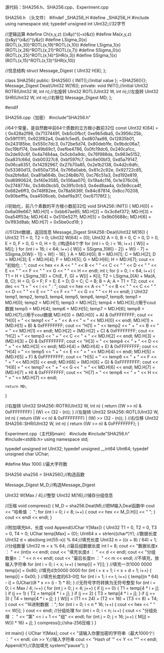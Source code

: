 源代码：SHA256.h、SHA256.cpp、Experiment.cpp

SHA256.h （头文件）
#ifndef _SHA256_H
#define _SHA256_H
#include<iostream>
using namespace std;
typedef unsigned int UInt32;//32字节

//逻辑运算
#define Ch(x,y,z) ((x&y)^((~x)&z))
#define Ma(x,y,z) ((x&y)^(x&z)^(y&z))
#define LSigma_0(x) (ROTL(x,30)^ROTL(x,19)^ROTL(x,10))
#define LSigma_1(x) (ROTL(x,26)^ROTL(x,21)^ROTL(x,7))
#define SSigma_0(x) (ROTL(x,25)^ROTL(x,14)^SHR(x,3))
#define SSigma_1(x) (ROTL(x,15)^ROTL(x,13)^SHR(x,10))

//信息结构
struct Message_Digest {
	UInt32 H[8];
};

class SHA256{
public:
	SHA256() {
		INIT();//initial value
	};
	~SHA256(){};
	Message_Digest Deal(UInt32 W[16]);
private:
	void INIT();//initial
	UInt32 ROTR(UInt32 W, int n);//右旋转
	UInt32 ROTL(UInt32 W, int n);//左旋转
	UInt32 SHR(UInt32 W, int n);//右移位
	Message_Digest MD;
};

#endif

SHA256.cpp（加密）
#include"SHA256.h"

//64个常量，是自然数中前64个质数的立方根小数前32位
const UInt32 K[64] = {
    0x428a2f98, 0x71374491, 0xb5c0fbcf, 0xe9b5dba5, 0x3956c25b, 0x59f111f1, 0x923f82a4, 0xab1c5ed5,
    0xd807aa98, 0x12835b01, 0x243185be, 0x550c7dc3, 0x72be5d74, 0x80deb1fe, 0x9bdc06a7, 0xc19bf174,
    0xe49b69c1, 0xefbe4786, 0x0fc19dc6, 0x240ca1cc, 0x2de92c6f, 0x4a7484aa, 0x5cb0a9dc, 0x76f988da,
    0x983e5152, 0xa831c66d, 0xb00327c8, 0xbf597fc7, 0xc6e00bf3, 0xd5a79147, 0x06ca6351, 0x14292967,
    0x27b70a85, 0x2e1b2138, 0x4d2c6dfc, 0x53380d13, 0x650a7354, 0x766a0abb, 0x81c2c92e, 0x92722c85,
    0xa2bfe8a1, 0xa81a664b, 0xc24b8b70, 0xc76c51a3, 0xd192e819, 0xd6990624, 0xf40e3585, 0x106aa070,
    0x19a4c116, 0x1e376c08, 0x2748774c, 0x34b0bcb5, 0x391c0cb3, 0x4ed8aa4a, 0x5b9cca4f, 0x682e6ff3,
    0x748f82ee, 0x78a5636f, 0x84c87814, 0x8cc70208, 0x90befffa, 0xa4506ceb, 0xbef9a3f7, 0xc67178f2
};

//初始化，前八个素数的平方根小数前32位
void SHA256::INIT()
{
    MD.H[0] = 0x6a09e667;
    MD.H[1] = 0xbb67ae85;
    MD.H[2] = 0x3c6ef372;
    MD.H[3] = 0xa54ff53a;
    MD.H[4] = 0x510e527f;
    MD.H[5] = 0x9b05688c;
    MD.H[6] = 0x1f83d9ab;
    MD.H[7] = 0x5be0cd19;
}

///512bit数据，返回信息
Message_Digest SHA256::Deal(UInt32 M[16]) {
    UInt32 T1 = 0, T2 = 0;
    UInt32 W[64] = {0};
    UInt32 A = 0, B = 0, C = 0, D = 0, E = 0, F = 0, G = 0, H = 0;
    //构造64个字
    for (int i = 0; i < 16; i++) {
        W[i] = M[i];
    }
    for (int i = 16; i < 64; i++) {
        W[i] = SSigma_1(W[i - 2]) + W[i - 7] + SSigma_0(W[i - 1]) + W[i - 16];
    }
    A = MD.H[0];
    B = MD.H[1];
    C = MD.H[2];
    D = MD.H[3];
    E = MD.H[4];
    F = MD.H[5];
    G = MD.H[6];
    H = MD.H[7];
    cout << "初始化 : ";
    cout << hex << A << " " << B << " " << C << " " << D 
        << " " << E << " " << F << " " << G << " " << H << endl;
    int i;
    for (i = 0; i < 64; i++) {
        T1 = H + LSigma_1(E) + Ch(E, F, G) + W[i] + K[i];
        T2 = LSigma_0(A) + Ma(A, B, C);
        H = G;
        G = F;
        F = E;
        E = D;
        D = C;
        C = B;
        B = A;
        A = T1 + T2;
        cout << dec << "t = " << i << " : ";
        cout << hex << A << " " << B << " " << C << " " << D << " " << E << " " << F << " " << G << " " << H << endl;
    }
    UInt32 temp1, temp2, temp3, temp4, temp5, temp6, temp7, temp8;
    temp1 = MD.H[0]; temp2 = MD.H[1]; temp3 = MD.H[2]; temp4 = MD.H[3];//用于cout数据
    temp5 = MD.H[4]; temp6 = MD.H[5]; temp7 = MD.H[6]; temp8 = MD.H[7];//用于cout数据
    MD.H[0] = (MD.H[0] + A) & 0xFFFFFFFF;
    cout << "H[0] = " << temp1 << " + " << A << " = " << MD.H[0] << endl;
    MD.H[1] = (MD.H[1] + B) & 0xFFFFFFFF;
    cout << "H[1] = " << temp2 << " + " << B << " = " << MD.H[1] << endl;
    MD.H[2] = (MD.H[2] + C) & 0xFFFFFFFF;
    cout << "H[2] = " << temp3 << " + " << C << " = " << MD.H[2] << endl;
    MD.H[3] = (MD.H[3] + D) & 0xFFFFFFFF;
    cout << "H[3] = " << temp4 << " + " << D << " = " << MD.H[3] << endl;
    MD.H[4] = (MD.H[4] + E) & 0xFFFFFFFF;
    cout << "H[4] = " << temp5 << " + " << E << " = " << MD.H[4] << endl;
    MD.H[5] = (MD.H[5] + F) & 0xFFFFFFFF;
    cout << "H[5] = " << temp6 << " + " << F << " = " << MD.H[5] << endl;
    MD.H[6] = (MD.H[6] + G) & 0xFFFFFFFF;
    cout << "H[6] = " << temp7 << " + " << G << " = " << MD.H[6] << endl;
    MD.H[7] = (MD.H[7] + H) & 0xFFFFFFFF;
    cout << "H[7] = " << temp8 << " + " << H << " = " << MD.H[7] << endl;

    return MD;
}

//右旋转
UInt32 SHA256::ROTR(UInt32 W, int n) {
    return ((W >> n) & 0xFFFFFFFF) | (W) << (32 - (n));
}
//左旋转
UInt32 SHA256::ROTL(UInt32 W, int n) {
    return ((W << n) & 0xFFFFFFFF) | (W) >> (32 - (n));
}
//右位移
UInt32 SHA256::SHR(UInt32 W, int n) {
    return ((W >> n) & 0xFFFFFFFF);
}

Experiment.cpp（主代码main）
#include<iostream>
#include"SHA256.h"
#include<stdlib.h>
using namespace std;

typedef unsigned int		UInt32;
typedef unsigned __int64	UInt64;
typedef unsigned char		UChar;

#define Max 1000 //最大字符数

SHA256 sha256 = SHA256();//构造函数

Message_Digest M_D;//构造Message_Digest

UInt32 W[Max / 4];//整型
UInt32 M[16];//储存分组信息

//压缩
void compress() {
	M_D = sha256.Deal(M);//把M输入Deal函数中
	cout << "哈希值 ： ";
	for (int i = 0; i < 8; i++) {
		cout << hex << M_D.H[i] << " ";
	}
	cout << endl << endl;
}

//附加填充bit、长度
void Append(UChar Y[Max])
{
	UInt32 T1 = 0, T2 = 0, T3 = 0, T4 = 0;
	UChar temp[Max] = {0};
	UInt64 x = strlen((char*)Y);		//数据长度
	UInt32 d = abs(long int(55-x)) % 64;//填充长度
	UInt32 n = ((x + 8) / 64) + 1;		//分组数量
	UInt32 m = x % 64;					//最后组数据长度
	int l = 8;
	cout << "数据长度x ： " << (int)x << endl;
	cout << "填充长度d ： " << d << endl;
	cout << "分组数量n ： " << n << endl;
	cout << "最后长度m ： " << m << endl;
	//不填充，放输入字符串
	for (int i = 0; i < x; i++) {
		temp[i] = Y[i];
	}
	//填充一次1000 0000
	temp[x] = 0x80;
	//填充d次0000 0000
	for (int i = x + 1; i < x + d + 1; i++) {
		temp[i] = 0x00;
	}
	//填充长度的63-0位
	for (int i = 1; i <= l; i++) {
		temp[(n * 64) - i] = (UChar)(8 * x >> (i - 1) * 8);
	}
	//无符号字符转换为无符号整型
	for (int i = 0; i < Max / 4; i++) {
		for (int j = 0; j < 4; j++) {
			if (j == 0) {
				T1 = temp[4 * i + j];
			}
			if (j == 1) {
				T2 = temp[4 * i + j];
			}
			if (j == 2) {
				T3 = temp[4 * i + j];
			}
			if (j == 3) {
				T4 = temp[4 * i + j];
			}
		}
		W[i] = (T1 << 24) + (T2 << 16) + (T3 << 8) + T4;
	}
	cout << "16进制数据 ：";
	for (int i = 0; i < n * 16; i++) {
		cout << hex << " " << W[i];
	}
	cout << endl;
	//分组处理
	for (int i = 0; i < n; i++) {
		cout << "分组处理 ： " << "第" << i + 1 << "组" << endl;
		for (int j = 0; j < 16; j++) {
			M[j] = W[(i * 16) + j];
		}
		compress();//sha-256压缩
	}
}

int main() {
	UChar Y[Max];
	cout << "请输入你要加密的字符串（最大1000个） ： " << endl;
	cin >> Y;//输入字符串
	cout << "Hash of '" << Y << "'" << endl;
	Append(Y);//添加填充
	system("pause");
}
